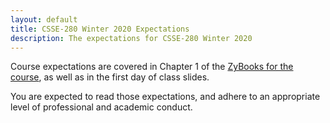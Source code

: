 ```yaml
---
layout: default
title: CSSE-280 Winter 2020 Expectations
description: The expectations for CSSE-280 Winter 2020
---
```


Course expectations are covered in Chapter 1 of the <a href="https://learn.zybooks.com/zybook/ROSEHULMANCSSE280Winter2021">ZyBooks for the course</a>, as well as in the first day of class slides.

You are expected to read those expectations, and adhere to an appropriate level of professional and academic conduct.
